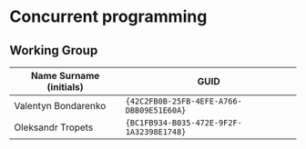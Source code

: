# Concurrent programming

## Working Group

| Name Surname (initials) | GUID                                     |
| ----------------------- | ---------------------------------------- |
| Valentyn Bondarenko     | `{42C2FB0B-25FB-4EFE-A766-DBB09E51E60A}` |
| Oleksandr Tropets       | `{BC1FB934-B035-472E-9F2F-1A32398E1748}` |****
